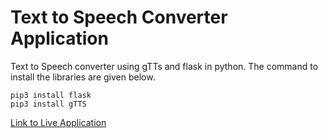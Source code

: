 # Text to Speech Converter Application
Text to Speech converter using gTTs and flask in python. The command to install the libraries are given below.

```
pip3 install flask
pip3 install gTTS
```

[Link to Live Application](https://text-to-speech-converter-app.herokuapp.com/)
